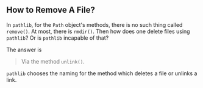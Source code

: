 ## How to Remove A File?
In `pathlib`, for the `Path` object's methods, there is no such thing called `remove()`.
At most, there is `rmdir()`. Then how does one delete files using `pathlib`? Or is
`pathlib` incapable of that?

The answer is
> Via the method `unlink()`.

`pathlib` chooses the naming for the method which deletes a file or unlinks a link.


